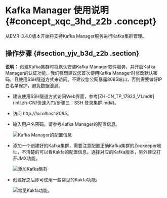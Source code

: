 # Kafka Manager 使用说明 {#concept_xqc_3hd_z2b .concept}

从EMR-3.4.0版本开始将支持Kafka Manager服务进行Kafka集群管理。

## 操作步骤 {#section_yjv_b3d_z2b .section}

**说明：** 创建Kafka集群时将默认安装Kafka Manager软件服务，并开启Kafka Manager的认证功能。我们强烈建议您首次使用Kafka Manager时修改默认密码，且使用SSH隧道方式来访问。不建议您公网暴露8085端口，否则需要做好IP白名单保护，避免数据泄漏。

-   建议使用SSH隧道方式访问Web界面，参考[ZH-CN\_TP\_17923\_V1.md\#](intl.zh-CN/快速入门/步骤三：SSH 登录集群.md#)。
-   访问 *http://localhost:8085*。
-   输入用户名密码，请参考Kafka Manager的配置信息。

    ![Kafka Manager的配置信息](http://static-aliyun-doc.oss-cn-hangzhou.aliyuncs.com/assets/img/17903/155255169410849_zh-CN.png)

-   添加一个创建好的Kafka集群，需要注意配置正确Kafka集群的Zookeeper地址，不清楚的可以看Kakfa的配置信息。选择对应的Kafka版本，另外建议打开JMX功能。

    ![添加Kafka集群](http://static-aliyun-doc.oss-cn-hangzhou.aliyuncs.com/assets/img/17903/155255169410850_zh-CN.png)

-   创建好之后即可使用一些常见的Kakfa功能。

    ![常见Kakfa功能。](http://static-aliyun-doc.oss-cn-hangzhou.aliyuncs.com/assets/img/17903/155255169410851_zh-CN.png)


